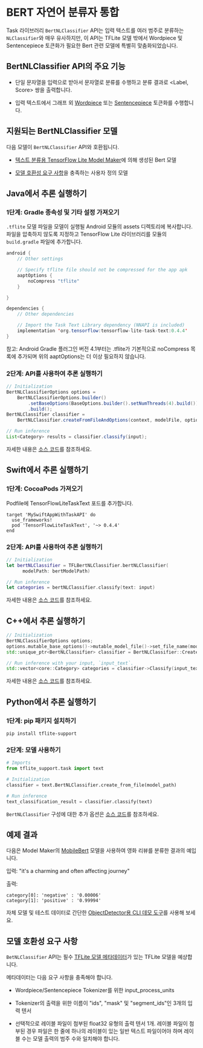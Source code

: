 # BERT 자연어 분류자 통합

Task 라이브러리 `BertNLClassifier` API는 입력 텍스트를 여러 범주로 분류하는 `NLClassifier`와 매우 유사하지만, 이 API는 TFLite 모델 밖에서 Wordpiece 및 Sentencepiece 토큰화가 필요한 Bert 관련 모델에 특별히 맞춤화되었습니다.

## BertNLClassifier API의 주요 기능

- 단일 문자열을 입력으로 받아서 문자열로 분류를 수행하고 분류 결과로 &lt;Label, Score&gt; 쌍을 출력합니다.

- 입력 텍스트에서 그래프 외 [Wordpiece](https://github.com/tensorflow/tflite-support/blob/master/tensorflow_lite_support/cc/text/tokenizers/bert_tokenizer.h) 또는 [Sentencepiece](https://github.com/tensorflow/tflite-support/blob/master/tensorflow_lite_support/cc/text/tokenizers/sentencepiece_tokenizer.h) 토큰화를 수행합니다.

## 지원되는 BertNLClassifier 모델

다음 모델이 `BertNLClassifier` API와 호환됩니다.

- [텍스트 분류용 TensorFlow Lite Model Maker](https://www.tensorflow.org/lite/models/modify/model_maker/text_classification)에 의해 생성된 Bert 모델

- [모델 호환성 요구 사항](#model-compatibility-requirements)을 충족하는 사용자 정의 모델

## Java에서 추론 실행하기

### 1단계: Gradle 종속성 및 기타 설정 가져오기

`.tflite` 모델 파일을 모델이 실행될 Android 모듈의 assets 디렉토리에 복사합니다. 파일을 압축하지 않도록 지정하고 TensorFlow Lite 라이브러리를 모듈의 `build.gradle` 파일에 추가합니다.

```java
android {
    // Other settings

    // Specify tflite file should not be compressed for the app apk
    aaptOptions {
        noCompress "tflite"
    }

}

dependencies {
    // Other dependencies

    // Import the Task Text Library dependency (NNAPI is included)
    implementation 'org.tensorflow:tensorflow-lite-task-text:0.4.4'
}
```

참고: Android Gradle 플러그인 버전 4.1부터는 .tflite가 기본적으로 noCompress 목록에 추가되며 위의 aaptOptions는 더 이상 필요하지 않습니다.

### 2단계: API를 사용하여 추론 실행하기

```java
// Initialization
BertNLClassifierOptions options =
    BertNLClassifierOptions.builder()
        .setBaseOptions(BaseOptions.builder().setNumThreads(4).build())
        .build();
BertNLClassifier classifier =
    BertNLClassifier.createFromFileAndOptions(context, modelFile, options);

// Run inference
List<Category> results = classifier.classify(input);
```

자세한 내용은 [소스 코드](https://github.com/tensorflow/tflite-support/blob/master/tensorflow_lite_support/java/src/java/org/tensorflow/lite/task/text/nlclassifier/BertNLClassifier.java)를 참조하세요.

## Swift에서 추론 실행하기

### 1단계: CocoaPods 가져오기

Podfile에 TensorFlowLiteTaskText 포드를 추가합니다.

```
target 'MySwiftAppWithTaskAPI' do
  use_frameworks!
  pod 'TensorFlowLiteTaskText', '~> 0.4.4'
end
```

### 2단계: API를 사용하여 추론 실행하기

```swift
// Initialization
let bertNLClassifier = TFLBertNLClassifier.bertNLClassifier(
      modelPath: bertModelPath)

// Run inference
let categories = bertNLClassifier.classify(text: input)
```

자세한 내용은 [소스 코드](https://github.com/tensorflow/tflite-support/blob/master/tensorflow_lite_support/ios/task/text/nlclassifier/Sources/TFLBertNLClassifier.h)를 참조하세요.

## C++에서 추론 실행하기

```c++
// Initialization
BertNLClassifierOptions options;
options.mutable_base_options()->mutable_model_file()->set_file_name(model_path);
std::unique_ptr<BertNLClassifier> classifier = BertNLClassifier::CreateFromOptions(options).value();

// Run inference with your input, `input_text`.
std::vector<core::Category> categories = classifier->Classify(input_text);
```

자세한 내용은 [소스 코드](https://github.com/tensorflow/tflite-support/blob/master/tensorflow_lite_support/cc/task/text/bert_nl_classifier.h)를 참조하세요.

## Python에서 추론 실행하기

### 1단계: pip 패키지 설치하기

```
pip install tflite-support
```

### 2단계: 모델 사용하기

```python
# Imports
from tflite_support.task import text

# Initialization
classifier = text.BertNLClassifier.create_from_file(model_path)

# Run inference
text_classification_result = classifier.classify(text)
```

`BertNLClassifier` 구성에 대한 추가 옵션은 [소스 코드](https://github.com/tensorflow/tflite-support/blob/master/tensorflow_lite_support/python/task/text/bert_nl_classifier.py)를 참조하세요.

## 예제 결과

다음은 Model Maker의 [MobileBert](https://www.tensorflow.org/lite/models/modify/model_maker/text_classification) 모델을 사용하여 영화 리뷰를 분류한 결과의 예입니다.

입력: "it's a charming and often affecting journey"

출력:

```
category[0]: 'negative' : '0.00006'
category[1]: 'positive' : '0.99994'
```

자체 모델 및 테스트 데이터로 간단한 [ObjectDetector용 CLI 데모 도구](https://github.com/tensorflow/tflite-support/blob/master/tensorflow_lite_support/examples/task/text/desktop/README.md#bertnlclassifier)를 사용해 보세요.

## 모델 호환성 요구 사항

`BetNLClassifier` API는 필수 [TFLite 모델 메타데이터](../../models/convert/metadata.md)가 있는 TFLite 모델을 예상합니다.

메타데이터는 다음 요구 사항을 충족해야 합니다.

- Wordpiece/Sentencepiece Tokenizer를 위한 input_process_units

- Tokenizer의 출력을 위한 이름이 "ids", "mask" 및 "segment_ids"인 3개의 입력 텐서

- 선택적으로 레이블 파일이 첨부된 float32 유형의 출력 텐서 1개. 레이블 파일이 첨부된 경우 파일은 한 줄에 하나의 레이블이 있는 일반 텍스트 파일이어야 하며 레이블 수는 모델 출력의 범주 수와 일치해야 합니다.
